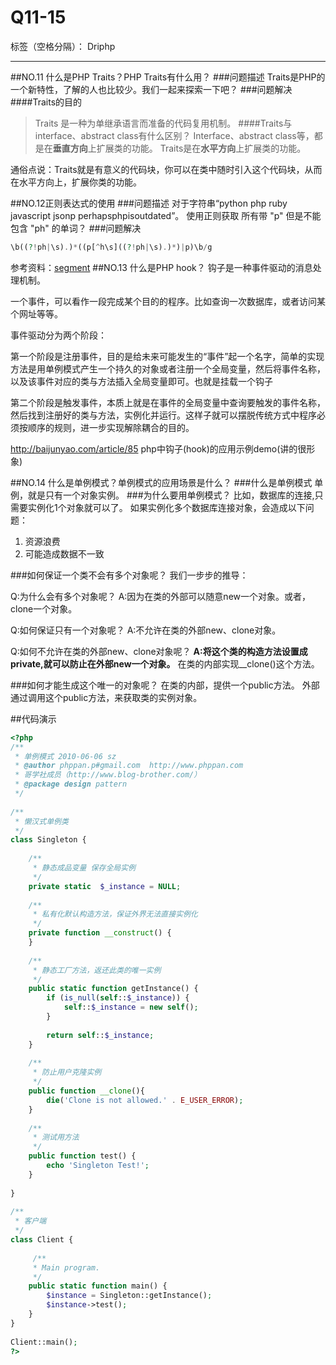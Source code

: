 ﻿# Q11-15

标签（空格分隔）： Driphp

---

##NO.11 什么是PHP Traits？PHP Traits有什么用？
###问题描述
Traits是PHP的一个新特性，了解的人也比较少。我们一起来探索一下吧？
###问题解决
####Traits的目的

> Traits 是一种为单继承语言而准备的代码复用机制。
####Traits与interface、abstract class有什么区别？
>Interface、abstract class等，都是在**垂直方向**上扩展类的功能。
Traits是在**水平方向**上扩展类的功能。

通俗点说：Traits就是有意义的代码块，你可以在类中随时引入这个代码块，从而在水平方向上，扩展你类的功能。

##NO.12正则表达式的使用
###问题描述
对于字符串“python php ruby javascript jsonp perhapsphpisoutdated”。
使用正则获取 所有带 "p" 但是不能包含 "ph" 的单词？
###问题解决
```php
\b((?!ph|\s).)*((p[^h\s]((?!ph|\s).)*)|p)\b/g
```
参考资料：[segment][1]
##NO.13 什么是PHP hook？
钩子是一种事件驱动的消息处理机制。

一个事件，可以看作一段完成某个目的的程序。比如查询一次数据库，或者访问某个网址等等。

事件驱动分为两个阶段：

第一个阶段是注册事件，目的是给未来可能发生的“事件”起一个名字，简单的实现方法是用单例模式产生一个持久的对象或者注册一个全局变量，然后将事件名称，以及该事件对应的类与方法插入全局变量即可。也就是挂载一个钩子

第二个阶段是触发事件，本质上就是在事件的全局变量中查询要触发的事件名称，然后找到注册好的类与方法，实例化并运行。这样子就可以摆脱传统方式中程序必须按顺序的规则，进一步实现解除耦合的目的。

http://baijunyao.com/article/85
php中钩子(hook)的应用示例demo(讲的很形象)

##NO.14 什么是单例模式？单例模式的应用场景是什么？
###什么是单例模式
单例，就是只有一个对象实例。
###为什么要用单例模式？
比如，数据库的连接,只需要实例化1个对象就可以了。
如果实例化多个数据库连接对象，会造成以下问题：

 1. 资源浪费
 2. 可能造成数据不一致

###如何保证一个类不会有多个对象呢？
我们一步步的推导：

Q:为什么会有多个对象呢？
A:因为在类的外部可以随意new一个对象。或者，clone一个对象。

Q:如何保证只有一个对象呢？
A:不允许在类的外部new、clone对象。

Q:如何不允许在类的外部new、clone对象呢？
**A:将这个类的构造方法设置成private,就可以防止在外部new一个对象。**
在类的内部实现__clone()这个方法。

###如何才能生成这个唯一的对象呢？
在类的内部，提供一个public方法。
外部通过调用这个public方法，来获取类的实例对象。

##代码演示
```php
<?php
/**
 * 单例模式 2010-06-06 sz
 * @author phppan.p#gmail.com  http://www.phppan.com
 * 哥学社成员（http://www.blog-brother.com/）
 * @package design pattern
 */
 
/**
 * 懒汉式单例类
 */
class Singleton {
 
    /**
     * 静态成品变量 保存全局实例
     */
    private static  $_instance = NULL;
 
    /**
     * 私有化默认构造方法，保证外界无法直接实例化
     */
    private function __construct() {
    }
 
    /**
     * 静态工厂方法，返还此类的唯一实例
     */
    public static function getInstance() {
        if (is_null(self::$_instance)) {
            self::$_instance = new self();
        }
 
        return self::$_instance;
    }
 
    /**
     * 防止用户克隆实例
     */
    public function __clone(){
        die('Clone is not allowed.' . E_USER_ERROR);
    }
 
    /**
     * 测试用方法
     */
    public function test() {
        echo 'Singleton Test!';
    }
 
}
 
/**
 * 客户端
 */
class Client {
 
     /**
     * Main program.
     */
    public static function main() {
        $instance = Singleton::getInstance();
        $instance->test();
    }
}
 
Client::main();
?>
```




  [1]: https://segmentfault.com/q/1010000006155587?sort=created